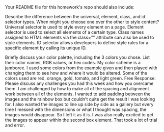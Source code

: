 Your README file for this homework's repo should also include:

Describe the difference between the universal, element, class, and id selector types. When might you choose one over the other to style content?
Universal selector is used to style every element on a page.
Element selector is used to select all elements of a certain type.
Class names assigned to HTML elements via the class="" attribute can also be used to style elements.
ID selector allows developers to define style rules for a specific element by calling its unique ID.

Briefly discuss your color palette, including the 3 colors you chose. List their color names, RGB values, or hex codes.
My color scheme is a jamboree. I used some colors from the example given and then played with changing them to see how and where it would be altered. Some of the colors used are red, orange, gold, tomato, and light green.
Free Response: Please discuss any challenges you had this week and how you overcame them.
I am challenged by how to make all of the spacing and alignment work between all of the elements. I wanted to add padding between the images and the rainbow box but couldn't quite get the result I was looking for. I also wanted the images to line up side by side as a gallery but every time I messed with the dimensions or what I thought was spacing, the images would disappear. So I left it as it is. I was also really excited to get the images to appear within the second box element. That took a lot of trial and error. 

